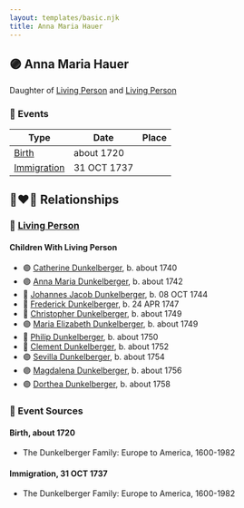 ```yaml
---
layout: templates/basic.njk
title: Anna Maria Hauer
---
```

## 🟣 Anna Maria Hauer

Daughter of [Living Person](/people/2/22920858) and [Living Person](/people/4/46044031)

### 📆 Events

Type | Date | Place
------ | ------ | ------
[Birth](#event-event-3) | about 1720 |
[Immigration](#event-event-0) | 31 OCT 1737 |

## 👩‍❤️‍👨 Relationships

### 🔵 [Living Person](/people/1/13545057)

#### Children With Living Person
* 🟣 [Catherine Dunkelberger](/people/1/19744824), b. about 1740
* 🟣 [Anna Maria Dunkelberger](/people/2/28076308), b. about 1742
* 🔵 [Johannes Jacob Dunkelberger](/people/3/3659869), b. 08 OCT 1744
* 🔵 [Frederick Dunkelberger](/people/2/29307544), b. 24 APR 1747
* 🔵 [Christopher Dunkelberger](/people/8/88832375), b. about 1749
* 🟣 [Maria Elizabeth Dunkelberger](/people/6/68027592), b. about 1749
* 🔵 [Philip Dunkelberger](/people/6/68247643), b. about 1750
* 🔵 [Clement Dunkelberger](/people/7/75287884), b. about 1752
* 🟣 [Sevilla Dunkelberger](/people/4/44893832), b. about 1754
* 🟣 [Magdalena Dunkelberger](/people/5/57016064), b. about 1756
* 🟣 [Dorthea Dunkelberger](/people/5/56682191), b. about 1758
### 📰 Event Sources

#### <a id="event-event-3"></a> Birth, about 1720
* The Dunkelberger Family: Europe to America, 1600-1982

#### <a id="event-event-0"></a> Immigration, 31 OCT 1737
* The Dunkelberger Family: Europe to America, 1600-1982